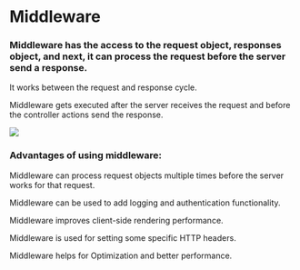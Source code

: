 # Middleware

###  Middleware has the access to the request object, responses object, and next, it can process the request before the server send a response.

 It works between the request and response cycle.
 
  Middleware gets executed after the server receives the request and before the controller actions send the response. 

  ![](https://media.geeksforgeeks.org/wp-content/uploads/20211007172251/middleware.png)

  ### Advantages of using middleware:

Middleware can process request objects multiple times before the server works for that request.

Middleware can be used to add logging and authentication functionality.

Middleware improves client-side rendering performance.

Middleware is used for setting some specific HTTP headers.

Middleware helps for Optimization and better performance.

